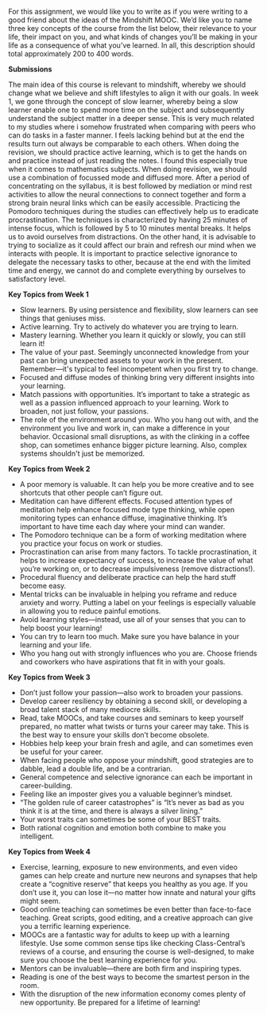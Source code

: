 For this assignment, we would like you to write as if you were writing to a good friend about the ideas of the Mindshift MOOC. We’d like you to name three key concepts of the course from the list below, their relevance to your life, their impact on you, and what kinds of changes you’ll be making in your life as a consequence of what you’ve learned. In all, this description should total approximately 200 to 400 words.

**Submissions**

The main idea of this course is relevant to mindshift, whereby we should change what we believe and shift lifestyles to align it with our goals. In week 1, we gone through the concept of slow learner, whereby being a slow learner enable one to spend more time on the subject and subsequently understand the subject matter in a deeper sense. This is very much related to my studies where i somehow frustrated when comparing with peers who can do tasks in a faster manner. I feels lacking behind but at the end the results turn out always be comparable to each others. When doing the revision, we should practice active learning, which is to get the hands on and practice instead of just reading the notes. I found this especially true when it comes to mathematics subjects. When doing revision, we should use a combination of focussed mode and diffused more. After a period of concentrating on the syllabus, it is best followed by mediation or mind rest activities to allow the neural connections to connect together and form a strong brain neural links which can be easily accessible. Practicing the Pomodoro techniques during the studies can effectively help us to eradicate procrastination. The techniques is characterized by having 25 minutes of intense focus, which is followed by 5 to 10 minutes mental breaks. It helps us to avoid ourselves from distractions. On the other hand, it is advisable to trying to socialize as it could affect our brain and refresh our mind when we interacts with people. It is important to practice selective ignorance to delegate the necessary tasks to other, because at the end with the limited time and energy, we cannot do and complete everything by ourselves to satisfactory level. 

**Key Topics from Week 1**

- Slow learners. By using persistence and flexibility, slow learners can see things that geniuses miss.
- Active learning. Try to actively do whatever you are trying to learn.
- Mastery learning. Whether you learn it quickly or slowly, you can still learn it!
- The value of your past. Seemingly unconnected knowledge from your past can bring unexpected assets to your work in the present. Remember—it's typical to feel incompetent when you first try to change.
- Focused and diffuse modes of thinking bring very different insights into your learning.
- Match passions with opportunities. It’s important to take a strategic as well as a passion influenced approach to your learning. Work to broaden, not just follow, your passions.
- The role of the environment around you. Who you hang out with, and the environment you live and work in, can make a difference in your behavior. Occasional small disruptions, as with the clinking in a coffee shop, can sometimes enhance bigger picture learning. Also, complex systems shouldn't just be memorized.

**Key Topics from Week 2**

- A poor memory is valuable. It can help you be more creative and to see shortcuts that other people can’t figure out.
- Meditation can have different effects. Focused attention types of meditation help enhance focused mode type thinking, while open monitoring types can enhance diffuse, imaginative thinking. It’s important to have time each day where your mind can wander.
- The Pomodoro technique can be a form of working meditation where you practice your focus on work or studies.
- Procrastination can arise from many factors. To tackle procrastination, it helps to increase expectancy of success, to increase the value of what you’re working on, or to decrease impulsiveness (remove distractions!).
- Procedural fluency and deliberate practice can help the hard stuff become easy.
- Mental tricks can be invaluable in helping you reframe and reduce anxiety and worry. Putting a label on your feelings is especially valuable in allowing you to reduce painful emotions.
- Avoid learning styles—instead, use all of your senses that you can to help boost your learning!
- You can try to learn too much.  Make sure you have balance in your learning and your life.
- Who you hang out with strongly influences who you are.  Choose friends and coworkers who have aspirations that fit in with your goals.


**Key Topics from Week 3**

- Don’t just follow your passion—also work to broaden your passions.
- Develop career resiliency by obtaining a second skill, or developing a broad talent stack of many mediocre skills.
- Read, take MOOCs, and take courses and seminars to keep yourself prepared, no matter what twists or turns your career may take.   This is the best way to ensure your skills don’t become obsolete. 
- Hobbies help keep your brain fresh and agile, and can sometimes even be useful for your career.
- When facing people who oppose your mindshift, good strategies are to dabble, lead a double life, and be a contrarian.
- General competence and selective ignorance can each be important in career-building.
- Feeling like an imposter gives you a valuable beginner’s mindset.
- “The golden rule of career catastrophes” is “It’s never as bad as you think it is at the time, and there is always a silver lining.”
- Your worst traits can sometimes be some of your BEST traits.
- Both rational cognition and emotion both combine to make you intelligent.

**Key Topics from Week 4**

- Exercise, learning, exposure to new envi­ronments, and even video games can help create and nurture new neurons and synapses that help create a “cognitive reserve” that keeps you healthy as you age.  If you don’t use it, you can lose it—no matter how innate and natural your gifts might seem.
-  Good online teaching can sometimes be even better than face-to-face teaching. Great scripts, good editing, and a creative approach can give you a terrific learning experience.
- MOOCs are a fantastic way for adults to keep up with a learning lifestyle. Use some common sense tips like checking Class-Central’s reviews of a course, and ensuring the course is well-designed, to make sure you choose the best learning experience for you.
- Mentors can be invaluable—there are both firm and inspiring types.
- Reading is one of the best ways to become the smartest person in the room.
- With the disruption of the new information economy comes plenty of new opportunity.  Be prepared for a lifetime of learning!






















